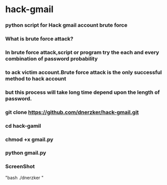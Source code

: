 # hack-gmail
### python script for Hack gmail account brute force 

###  What is brute force attack?
### In brute force attack,script or program try the each and every combination of password probability 
### to ack victim account.Brute force attack is the only successful method to hack account
### but this process will take long time depend upon the length of password.

### git clone https://github.com/dnerzker/hack-gmail.git
    
### cd hack-gamil

### chmod +x gmail.py

### python gmail.py

### ScreenShot


"bash
./dnerzker "
